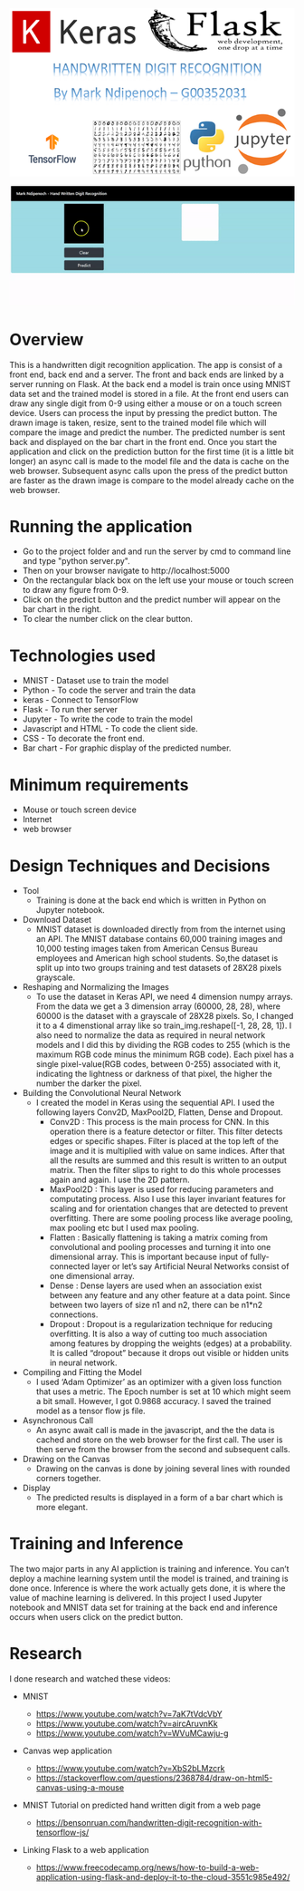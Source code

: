 ![](/Images/logo.PNG)

![](/Images/animation.gif)

# Overview
This is a handwritten digit recognition application.
The app is consist of a front end, back end and a server.
The front and back ends are linked by a server running on Flask.
At the back end a model is train once using MNIST data set and the trained model is stored in a file.
At the front end users can draw any single digit from 0-9 using either a mouse or on a touch screen device. Users can process the input by pressing the predict button. The drawn image is taken, resize, sent to the trained model file which will compare the image and  predict the number.
The predicted number is sent back and displayed on the bar chart in the front end.
Once you start the application and click on the prediction button for the first time (it is a little bit longer) an async call is made to the model file and the data is cache on the web browser.
Subsequent async calls upon the press of the predict button are faster as the drawn image is compare to the model already cache on the web browser.

# Running the application
* Go to the project folder and and run the server by cmd to command line and type "python server.py".
* Then on your browser navigate to http://localhost:5000
* On the rectangular black box on the left use your mouse or touch screen to draw any figure from 0-9.
* Click on the predict button and the predict number will appear on the bar chart in the right.
* To clear the number click on the clear button.

# Technologies used
* MNIST - Dataset use to train the model
* Python - To code the server and train the data
* keras - Connect to TensorFlow
* Flask - To run ther server
* Jupyter - To write the code to train the model
* Javascript and HTML - To code the client side.
* CSS - To decorate the front end.
* Bar chart - For graphic display of the predicted number.

# Minimum requirements
* Mouse or touch screen device
* Internet
* web browser

# Design Techniques and Decisions
* Tool
  * Training is done at the back end which is written in Python on Jupyter notebook.
* Download Dataset
  * MNIST dataset is downloaded directly from from the internet using an API.
The MNIST database contains 60,000 training images and 10,000 testing images taken from American Census Bureau employees and American high school students.
So,the dataset is split up into two groups training and test datasets of 28X28 pixels grayscale.
* Reshaping and Normalizing the Images
  * To use the dataset in Keras API, we need 4 dimension numpy arrays. 
From the data we get a 3 dimension array (60000, 28, 28), where 60000 is the dataset with a grayscale of 28X28 pixels.
So, I changed it to a 4 dimenstional array like so train_img.reshape([-1, 28, 28, 1]).
I also need to normalize the data as required in neural network models and I did this by dividing the RGB codes to 255 (which is the maximum RGB code minus the minimum RGB code).
Each pixel has a single pixel-value(RGB codes, between 0-255) associated with it,
indicating the lightness or darkness of that pixel, the higher the number the darker the pixel.
* Building the Convolutional Neural Network
  * I created the model in Keras using the sequential API.
I used the following layers Conv2D, MaxPool2D, Flatten, Dense and Dropout.
     * Conv2D :
        This process is the main process for CNN. 
In this operation there is a feature detector or filter. 
This filter detects edges or specific shapes. 
Filter is placed at the top left of the image and it is multiplied with value on same indices. 
After that all the results are summed and this result is written to an output matrix. 
Then the filter slips to right to do this whole processes again and again.
I use the 2D pattern.
      * MaxPool2D : This layer is used for reducing parameters and computating process. 
Also I use this layer invariant features for scaling and for orientation changes that are detected to prevent overfitting. 
There are some pooling process like average pooling, max pooling etc but I used max pooling.
      * Flatten : Basically flattening is taking a matrix coming from convolutional and pooling processes and turning it into one dimensional array.
This is important because input of fully-connected layer or let’s say Artificial Neural Networks consist of one dimensional array.
      * Dense : Dense layers are used when an association exist between any feature and any other feature at a data point. 
Since between two layers of size n1 and n2, there can be n1*n2 connections.
      * Dropout : Dropout is a regularization technique for reducing overfitting.
It is also a way of cutting too much association among features by dropping the weights (edges) at a probability.
It is called “dropout” because it drops out visible or hidden units in neural network.
 * Compiling and Fitting the Model
    * I used ‘Adam Optimizer’ as an optimizer with a given loss function that uses a metric.
The Epoch number is set at 10 which might seem a bit small. 
However, I got 0.9868 accuracy. 
I saved the trained model as a tensor flow js file.
 * Asynchronous Call
    * An async await call is made in the javascript, and the the data is cached and store on the web browser for the first call.
The user is then serve from the browser from the second and subsequent calls.
 * Drawing on the Canvas
     * Drawing on the canvas is done by joining several lines with rounded corners together.
  * Display
     * The predicted results is displayed in a form of a bar chart which is more elegant.

# Training and Inference
The two major parts in any AI appliction is training and inference.
You can’t deploy a machine learning system until the model is trained, and training is done once.
Inference is where the work actually gets done, it is where the value of machine learning is delivered.
In this project I used Jupyter notebook and MNIST data set for training at the back end and inference occurs when users click on the predict button.

# Research
I done research and watched these videos:

* MNIST 
  * https://www.youtube.com/watch?v=7aK7tVdcVbY
  * https://www.youtube.com/watch?v=aircAruvnKk
  * https://www.youtube.com/watch?v=WVuMCawju-g


* Canvas wep application
  * https://www.youtube.com/watch?v=XbS2bLMzcrk
  * https://stackoverflow.com/questions/2368784/draw-on-html5-canvas-using-a-mouse


* MNIST Tutorial on predicted hand written digit from a web page
   * https://bensonruan.com/handwritten-digit-recognition-with-tensorflow-js/


* Linking Flask to a web application
   * https://www.freecodecamp.org/news/how-to-build-a-web-application-using-flask-and-deploy-it-to-the-cloud-3551c985e492/
